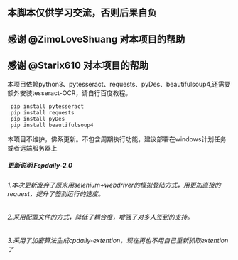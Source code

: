
## 本脚本仅供学习交流，否则后果自负
## 感谢 @ZimoLoveShuang 对本项目的帮助
## 感谢 @Starix610 对本项目的帮助

本项目依赖python3、pytesseract、requests、pyDes、beautifulsoup4,还需要额外安装tesseract-OCR，请自行百度教程。
```
 pip install pytesseract
 pip install requests
 pip install pyDes
 pip install beautifulsoup4
```
本项目不维护，佛系更新。不包含周期执行功能，建议部署在windows计划任务或者远端服务器上  
  

##### 更新说明 Fcpdaily-2.0
###### 1.本次更新废弃了原来用selenium+webdriver的模拟登陆方式，用更加直接的request，提升了签到运行的速度。
###### 2.采用配置文件的方式，降低了耦合度，增强了对多人签到的支持。
###### 3.采用了加密算法生成cpdaily-extention，现在再也不用自己重新抓取extention了
 
